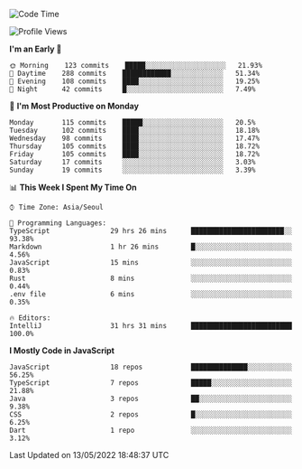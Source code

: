 <!--START_SECTION:waka-->
![Code Time](http://img.shields.io/badge/Code%20Time-0%20secs-blue)

![Profile Views](http://img.shields.io/badge/Profile%20Views-0-blue)

**I'm an Early 🐤** 

```text
🌞 Morning    123 commits    █████░░░░░░░░░░░░░░░░░░░░   21.93% 
🌆 Daytime    288 commits    ████████████░░░░░░░░░░░░░   51.34% 
🌃 Evening    108 commits    ████░░░░░░░░░░░░░░░░░░░░░   19.25% 
🌙 Night      42 commits     █░░░░░░░░░░░░░░░░░░░░░░░░   7.49%

```
📅 **I'm Most Productive on Monday** 

```text
Monday       115 commits    █████░░░░░░░░░░░░░░░░░░░░   20.5% 
Tuesday      102 commits    ████░░░░░░░░░░░░░░░░░░░░░   18.18% 
Wednesday    98 commits     ████░░░░░░░░░░░░░░░░░░░░░   17.47% 
Thursday     105 commits    ████░░░░░░░░░░░░░░░░░░░░░   18.72% 
Friday       105 commits    ████░░░░░░░░░░░░░░░░░░░░░   18.72% 
Saturday     17 commits     ░░░░░░░░░░░░░░░░░░░░░░░░░   3.03% 
Sunday       19 commits     ░░░░░░░░░░░░░░░░░░░░░░░░░   3.39%

```


📊 **This Week I Spent My Time On** 

```text
⌚︎ Time Zone: Asia/Seoul

💬 Programming Languages: 
TypeScript               29 hrs 26 mins      ███████████████████████░░   93.38% 
Markdown                 1 hr 26 mins        █░░░░░░░░░░░░░░░░░░░░░░░░   4.56% 
JavaScript               15 mins             ░░░░░░░░░░░░░░░░░░░░░░░░░   0.83% 
Rust                     8 mins              ░░░░░░░░░░░░░░░░░░░░░░░░░   0.44% 
.env file                6 mins              ░░░░░░░░░░░░░░░░░░░░░░░░░   0.35%

🔥 Editors: 
IntelliJ                 31 hrs 31 mins      █████████████████████████   100.0%

```

**I Mostly Code in JavaScript** 

```text
JavaScript               18 repos            ██████████████░░░░░░░░░░░   56.25% 
TypeScript               7 repos             █████░░░░░░░░░░░░░░░░░░░░   21.88% 
Java                     3 repos             ██░░░░░░░░░░░░░░░░░░░░░░░   9.38% 
CSS                      2 repos             █░░░░░░░░░░░░░░░░░░░░░░░░   6.25% 
Dart                     1 repo              ░░░░░░░░░░░░░░░░░░░░░░░░░   3.12%

```



 Last Updated on 13/05/2022 18:48:37 UTC
<!--END_SECTION:waka-->
